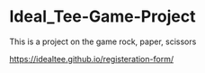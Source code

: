 # Ideal_Tee-Game-Project
This is a project on the game rock, paper, scissors

https://idealtee.github.io/registeration-form/
